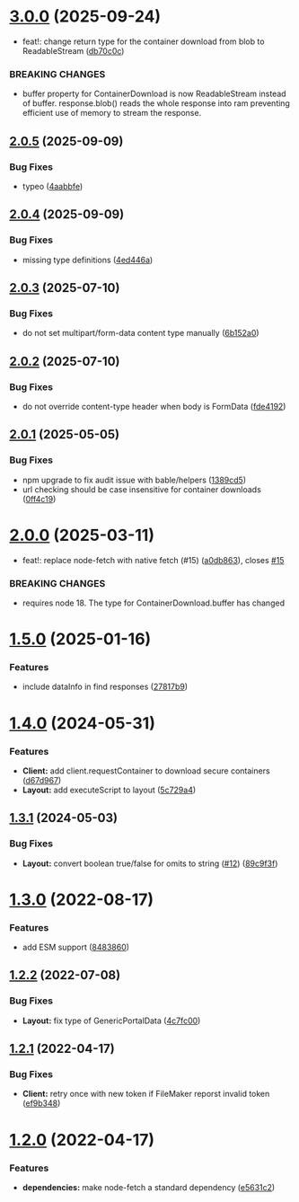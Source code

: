 # [3.0.0](https://github.com/soliantconsulting/fm-data-api-client/compare/v2.0.5...v3.0.0) (2025-09-24)


* feat!: change return type for the container download from blob to ReadableStream ([db70c0c](https://github.com/soliantconsulting/fm-data-api-client/commit/db70c0c37a3b6500c28082b3f34b3642b9dc418e))


### BREAKING CHANGES

* buffer property for ContainerDownload is now ReadableStream instead of buffer.  response.blob() reads the whole response into ram preventing efficient use of memory to stream the response.

## [2.0.5](https://github.com/soliantconsulting/fm-data-api-client/compare/v2.0.4...v2.0.5) (2025-09-09)


### Bug Fixes

* typeo ([4aabbfe](https://github.com/soliantconsulting/fm-data-api-client/commit/4aabbfe1fdb1419a8d44983a759279013c63e8ca))

## [2.0.4](https://github.com/soliantconsulting/fm-data-api-client/compare/v2.0.3...v2.0.4) (2025-09-09)


### Bug Fixes

* missing type definitions ([4ed446a](https://github.com/soliantconsulting/fm-data-api-client/commit/4ed446a64c5dccf248d2ab14eb1273f60d8cfda2))

## [2.0.3](https://github.com/soliantconsulting/fm-data-api-client/compare/v2.0.2...v2.0.3) (2025-07-10)


### Bug Fixes

* do not set multipart/form-data content type manually ([6b152a0](https://github.com/soliantconsulting/fm-data-api-client/commit/6b152a01eeda2ba7d30447a2c081e472784b7c9c))

## [2.0.2](https://github.com/soliantconsulting/fm-data-api-client/compare/v2.0.1...v2.0.2) (2025-07-10)


### Bug Fixes

* do not override content-type header when body is FormData ([fde4192](https://github.com/soliantconsulting/fm-data-api-client/commit/fde4192994274016b09d6e048a4d57fcafdefdd2))

## [2.0.1](https://github.com/soliantconsulting/fm-data-api-client/compare/v2.0.0...v2.0.1) (2025-05-05)


### Bug Fixes

* npm upgrade to fix audit issue with bable/helpers ([1389cd5](https://github.com/soliantconsulting/fm-data-api-client/commit/1389cd55191154bd3a44d44da37134079a528631))
* url checking should be case insensitive for container downloads ([0ff4c19](https://github.com/soliantconsulting/fm-data-api-client/commit/0ff4c194487d3ae482669967d1c7bc3b2f3933af))

# [2.0.0](https://github.com/soliantconsulting/fm-data-api-client/compare/v1.5.0...v2.0.0) (2025-03-11)


* feat!: replace node-fetch with native fetch (#15) ([a0db863](https://github.com/soliantconsulting/fm-data-api-client/commit/a0db863e8e893def866839cf1800b480ec4c49c1)), closes [#15](https://github.com/soliantconsulting/fm-data-api-client/issues/15)


### BREAKING CHANGES

* requires node 18. The type for ContainerDownload.buffer has changed

# [1.5.0](https://github.com/soliantconsulting/fm-data-api-client/compare/v1.4.0...v1.5.0) (2025-01-16)


### Features

* include dataInfo in find responses ([27817b9](https://github.com/soliantconsulting/fm-data-api-client/commit/27817b9d41c778386ef3603d64252a608919cbe5))

# [1.4.0](https://github.com/soliantconsulting/fm-data-api-client/compare/v1.3.1...v1.4.0) (2024-05-31)


### Features

* **Client:** add client.requestContainer to download secure containers ([d67d967](https://github.com/soliantconsulting/fm-data-api-client/commit/d67d9677eaae46d88b1146689782fc38b3cff08c))
* **Layout:** add executeScript to layout ([5c729a4](https://github.com/soliantconsulting/fm-data-api-client/commit/5c729a4ac8e17b4451e5bfdb02a4952f02f8b0bd))

## [1.3.1](https://github.com/soliantconsulting/fm-data-api-client/compare/v1.3.0...v1.3.1) (2024-05-03)


### Bug Fixes

* **Layout:** convert boolean true/false for omits to string ([#12](https://github.com/soliantconsulting/fm-data-api-client/issues/12)) ([89c9f3f](https://github.com/soliantconsulting/fm-data-api-client/commit/89c9f3ff5969178e729b98284d034fe75bda0892))

# [1.3.0](https://github.com/soliantconsulting/fm-data-api-client/compare/v1.2.2...v1.3.0) (2022-08-17)


### Features

* add ESM support ([8483860](https://github.com/soliantconsulting/fm-data-api-client/commit/84838604099db5a2f31f991b88545bb2694999db))

## [1.2.2](https://github.com/soliantconsulting/fm-data-api-client/compare/v1.2.1...v1.2.2) (2022-07-08)


### Bug Fixes

* **Layout:** fix type of GenericPortalData ([4c7fc00](https://github.com/soliantconsulting/fm-data-api-client/commit/4c7fc0086cbfe50c89679c12c3a62e615d5e090c))

## [1.2.1](https://github.com/soliantconsulting/fm-data-api-client/compare/v1.2.0...v1.2.1) (2022-04-17)


### Bug Fixes

* **Client:** retry once with new token if FileMaker reporst invalid token ([ef9b348](https://github.com/soliantconsulting/fm-data-api-client/commit/ef9b348ab7273e4c7a7b60840bb4a141d1557b43))

# [1.2.0](https://github.com/soliantconsulting/fm-data-api-client/compare/v1.1.1...v1.2.0) (2022-04-17)


### Features

* **dependencies:** make node-fetch a standard dependency ([e5631c2](https://github.com/soliantconsulting/fm-data-api-client/commit/e5631c296eb1c431047f2e734778a2e9d1fcdb23))
